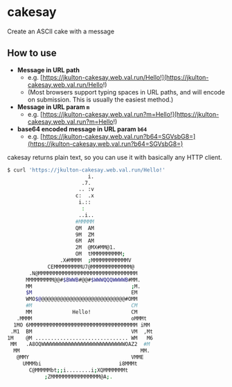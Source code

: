# cakesay

Create an ASCII cake with a message

## How to use

- **Message in URL path**
  - e.g. [https://jkulton-cakesay.web.val.run/Hello!](https://jkulton-cakesay.web.val.run/Hello!)
  - (Most browsers support typing spaces in URL paths, and will encode on submission. This is usually the easiest method.)
- **Message in URL param `m`**
  - e.g. [https://jkulton-cakesay.web.val.run?m=Hello!](https://jkulton-cakesay.web.val.run?m=Hello!)
- **base64 encoded message in URL param `b64`**
  - e.g. [https://jkulton-cakesay.web.val.run?b64=SGVsbG8=](https://jkulton-cakesay.web.val.run?b64=SGVsbG8=)

cakesay returns plain text, so you can use it with basically any HTTP client.

```sh
$ curl 'https://jkulton-cakesay.web.val.run/Hello!'
                          i.
                        .7.
                       .. :v
                      c:  .x
                       i.::
                        :
                       ..i..
                      #MMMMM
                      QM  AM
                      9M  ZM
                      6M  AM
                      2M  @MX#MM@1.
                      OM  tMMMMMMMMMM;
                 .X#MMMM  ;MMMMMMMMMMMMV
             CEMMMMMMMMMU7@MMMMMMMMMMMMM@
       .N@MMMMMMMMMMMMMMMMMMMMMMMMMMMMMMMM
      MMMMMMMMM@@#$BWWB#@@#$WWWQQQWWWWB#MM.
      MM                                ;M.
      $M                                EM
      WMO$@@@@@@@@@@@@@@@@@@@@@@@@@@@@#OMM
      #M                                CM
      MM             Hello!             CM
   .MMMM                                oMMMt
  1MO 6MMMMMMMMMMMMMMMMMMMMMMMMMMMMMMMMMMM iMM
 .M1  BM                                VM  ,Mt
1M    @M .............................. WM   M6
 MM   .A8OQWWWWWWWWWWWWWWWWWWWWWWWWWWWOAZ2  #M
  MM                                       MM.
   @MMY                                 VMME
     UMMMbi                         i8MMMt
       C@MMMMMbt;;i........i;XQMMMMMMMt
            ;ZMMMMMMMMMMMMMMMM@A;.
```
